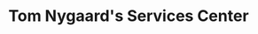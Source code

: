 ---
title: "Tom Nygaard's Services Center"
url: /indianapolis/tom-nygaards-services-center/
shop: Autowerkstatt
---